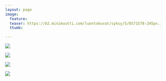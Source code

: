 ```yaml
---
layout: page
image:
  feature:
  teaser: https://b2.minimuutti.com/luontokuvat/syksy/5/DS71578-245px.jpg
  thumb:

---
```


![](https://b2.minimuutti.com/luontokuvat/syksy/5/DS71574-800px.jpg)

![](https://b2.minimuutti.com/luontokuvat/syksy/5/DS71575-800px.jpg)

![](https://b2.minimuutti.com/luontokuvat/syksy/5/DS71578-800px.jpg)

![](https://b2.minimuutti.com/luontokuvat/syksy/5/DS71579-800px.jpg)
